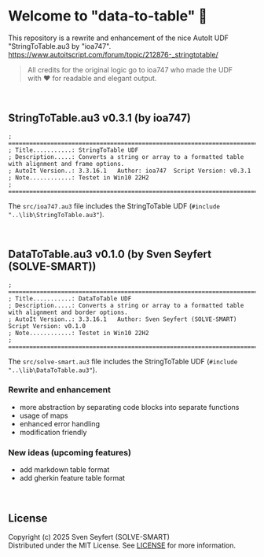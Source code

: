 # Welcome to "data-to-table" 👋

This repository is a rewrite and enhancement of the nice AutoIt UDF "StringToTable.au3 by "ioa747".<br>
https://www.autoitscript.com/forum/topic/212876-_stringtotable/

> All credits for the original logic go to ioa747 who made the UDF<br>
> with ❤️ for readable and elegant output.

<br>

## StringToTable.au3 v0.3.1 (by ioa747)

    ; ====================================================================================================
    ; Title...........: StringToTable UDF
    ; Description.....: Converts a string or array to a formatted table with alignment and frame options.
    ; AutoIt Version..: 3.3.16.1   Author: ioa747  Script Version: v0.3.1
    ; Note............: Testet in Win10 22H2
    ; ====================================================================================================

The `src/ioa747.au3` file includes the StringToTable UDF (`#include "..\lib\StringToTable.au3"`).

<br>

## DataToTable.au3 v0.1.0 (by Sven Seyfert (SOLVE-SMART))

    ; ====================================================================================================
    ; Title...........: DataToTable UDF
    ; Description.....: Converts a string or array to a formatted table with alignment and border options.
    ; AutoIt Version..: 3.3.16.1   Author: Sven Seyfert (SOLVE-SMART)   Script Version: v0.1.0
    ; Note............: Testet in Win10 22H2
    ; ====================================================================================================

The `src/solve-smart.au3` file includes the StringToTable UDF (`#include "..\lib\DataToTable.au3"`).

### Rewrite and enhancement

- more abstraction by separating code blocks into separate functions
- usage of maps
- enhanced error handling
- modification friendly

### New ideas (upcoming features)

- add markdown table format
- add gherkin feature table format

<br>

## License

Copyright (c) 2025 Sven Seyfert (SOLVE-SMART)<br>
Distributed under the MIT License. See [LICENSE](https://github.com/sven-seyfert/data-to-table/blob/main/LICENSE.md) for more information.
